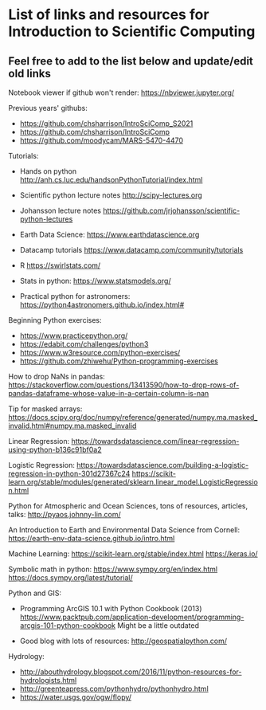 # List of links and resources for Introduction to Scientific Computing 

## Feel free to add to the list below and update/edit old links

Notebook viewer if github won't render:
https://nbviewer.jupyter.org/

Previous years' githubs:
- https://github.com/chsharrison/IntroSciComp_S2021
- https://github.com/chsharrison/IntroSciComp
- https://github.com/moodycam/MARS-5470-4470

Tutorials:
  - Hands on python
  http://anh.cs.luc.edu/handsonPythonTutorial/index.html
  
  - Scientific python lecture notes
  http://scipy-lectures.org
  
  - Johansson lecture notes
  https://github.com/jrjohansson/scientific-python-lectures
 - Earth Data Science:
  https://www.earthdatascience.org
  
  - Datacamp tutorials
  https://www.datacamp.com/community/tutorials
  
 - R 
  https://swirlstats.com/
  
 - Stats in python:
  https://www.statsmodels.org/

 - Practical python for astronomers:
  https://python4astronomers.github.io/index.html#
  
Beginning Python exercises:
  
- https://www.practicepython.org/
- https://edabit.com/challenges/python3
- https://www.w3resource.com/python-exercises/
- https://github.com/zhiwehu/Python-programming-exercises

How to drop NaNs in pandas:
  https://stackoverflow.com/questions/13413590/how-to-drop-rows-of-pandas-dataframe-whose-value-in-a-certain-column-is-nan

Tip for masked arrays:
  https://docs.scipy.org/doc/numpy/reference/generated/numpy.ma.masked_invalid.html#numpy.ma.masked_invalid

Linear Regression:
  https://towardsdatascience.com/linear-regression-using-python-b136c91bf0a2

Logistic Regression:
  https://towardsdatascience.com/building-a-logistic-regression-in-python-301d27367c24
  https://scikit-learn.org/stable/modules/generated/sklearn.linear_model.LogisticRegression.html

Python for Atmospheric and Ocean Sciences, tons of resources, articles, talks:
  http://pyaos.johnny-lin.com/

An Introduction to Earth and Environmental Data Science from Cornell:
  https://earth-env-data-science.github.io/intro.html

Machine Learning:
  https://scikit-learn.org/stable/index.html
  https://keras.io/

Symbolic math in python:
  https://www.sympy.org/en/index.html
  https://docs.sympy.org/latest/tutorial/

Python and GIS:

 -  Programming ArcGIS 10.1 with Python Cookbook (2013) 
  https://www.packtpub.com/application-development/programming-arcgis-101-python-cookbook
  Might be a little outdated

  - Good blog with lots of resources:
  http://geospatialpython.com/
  
Hydrology:

  - http://abouthydrology.blogspot.com/2016/11/python-resources-for-hydrologists.html
  - http://greenteapress.com/pythonhydro/pythonhydro.html
  - https://water.usgs.gov/ogw/flopy/
